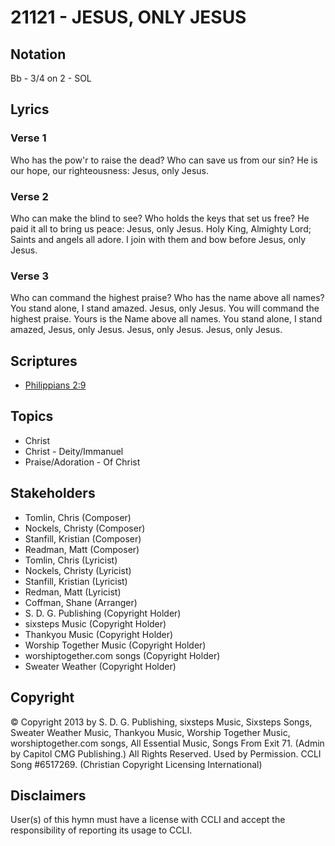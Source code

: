 # 21121 - JESUS, ONLY JESUS

## Notation

Bb - 3/4 on 2 - SOL

## Lyrics

### Verse 1

Who has the pow'r to raise the dead? Who can save us from our sin? He is our hope, our righteousness: Jesus, only Jesus.

### Verse 2

Who can make the blind to see? Who holds the keys that set us free? He paid it all to bring us peace: Jesus, only Jesus. Holy King, Almighty Lord; Saints and angels all adore. I join with them and bow before Jesus, only Jesus. 

### Verse 3

Who can command the highest praise? Who has the name above all names? You stand alone, I stand amazed. Jesus, only Jesus. You will command the highest praise. Yours is the Name above all names. You stand alone, I stand amazed, Jesus, only Jesus. Jesus, only Jesus. Jesus, only Jesus.


## Scriptures

- [Philippians 2:9](https://www.biblegateway.com/passage/?search=Philippians%202%3A9)

## Topics

- Christ
- Christ - Deity/Immanuel
- Praise/Adoration - Of Christ

## Stakeholders

- Tomlin, Chris (Composer)
- Nockels, Christy (Composer)
- Stanfill, Kristian (Composer)
- Readman, Matt (Composer)
- Tomlin, Chris (Lyricist)
- Nockels, Christy (Lyricist)
- Stanfill, Kristian (Lyricist)
- Redman, Matt (Lyricist)
- Coffman, Shane (Arranger)
- S. D. G. Publishing (Copyright Holder)
- sixsteps Music (Copyright Holder)
- Thankyou Music (Copyright Holder)
- Worship Together Music (Copyright Holder)
- worshiptogether.com songs (Copyright Holder)
- Sweater Weather (Copyright Holder)

## Copyright

© Copyright 2013 by S. D. G. Publishing, sixsteps Music, Sixsteps Songs, Sweater Weather Music, Thankyou Music, Worship Together Music, worshiptogether.com songs, All Essential Music, Songs From Exit 71. (Admin by Capitol CMG Publishing.) All Rights Reserved. Used by Permission. CCLI Song #6517269.
(Christian Copyright Licensing International)

## Disclaimers

User(s) of this hymn must have a license with CCLI and accept the responsibility of reporting its usage to CCLI.

